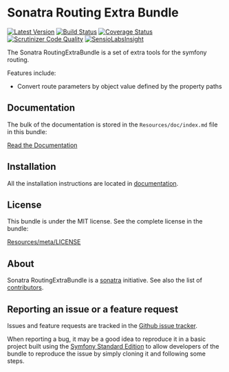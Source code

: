 Sonatra Routing Extra Bundle
============================

[![Latest Version](https://img.shields.io/packagist/v/sonatra/routing-extra-bundle.svg)](https://packagist.org/packages/sonatra/routing-extra-bundle)
[![Build Status](https://img.shields.io/travis/sonatra/SonatraRoutingExtraBundle/master.svg)](https://travis-ci.org/sonatra/SonatraRoutingExtraBundle)
[![Coverage Status](https://img.shields.io/coveralls/sonatra/SonatraRoutingExtraBundle/master.svg)](https://coveralls.io/r/sonatra/SonatraRoutingExtraBundle?branch=master)
[![Scrutinizer Code Quality](https://img.shields.io/scrutinizer/g/sonatra/SonatraRoutingExtraBundle/master.svg)](https://scrutinizer-ci.com/g/sonatra/SonatraRoutingExtraBundle?branch=master)
[![SensioLabsInsight](https://img.shields.io/sensiolabs/i/7989c0af-ce9e-462a-b3ec-9d9d7de2d211.svg)](https://insight.sensiolabs.com/projects/7989c0af-ce9e-462a-b3ec-9d9d7de2d211)

The Sonatra RoutingExtraBundle is a set of extra tools for the symfony routing.

Features include:

- Convert route parameters by object value defined by the property paths

Documentation
-------------

The bulk of the documentation is stored in the `Resources/doc/index.md`
file in this bundle:

[Read the Documentation](Resources/doc/index.md)

Installation
------------

All the installation instructions are located in [documentation](Resources/doc/index.md).

License
-------

This bundle is under the MIT license. See the complete license in the bundle:

[Resources/meta/LICENSE](Resources/meta/LICENSE)

About
-----

Sonatra RoutingExtraBundle is a [sonatra](https://github.com/sonatra) initiative.
See also the list of [contributors](https://github.com/sonatra/SonatraRoutingExtraBundle/contributors).

Reporting an issue or a feature request
---------------------------------------

Issues and feature requests are tracked in the [Github issue tracker](https://github.com/sonatra/SonatraRoutingExtraBundle/issues).

When reporting a bug, it may be a good idea to reproduce it in a basic project
built using the [Symfony Standard Edition](https://github.com/symfony/symfony-standard)
to allow developers of the bundle to reproduce the issue by simply cloning it
and following some steps.
